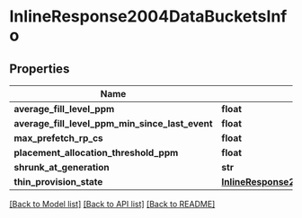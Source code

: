 # InlineResponse2004DataBucketsInfo

## Properties
Name | Type | Description | Notes
------------ | ------------- | ------------- | -------------
**average_fill_level_ppm** | **float** |  | [optional] 
**average_fill_level_ppm_min_since_last_event** | **float** |  | [optional] 
**max_prefetch_rp_cs** | **float** |  | [optional] 
**placement_allocation_threshold_ppm** | **float** |  | [optional] 
**shrunk_at_generation** | **str** |  | [optional] 
**thin_provision_state** | [**InlineResponse2004DataBucketsInfoThinProvisionState**](InlineResponse2004DataBucketsInfoThinProvisionState.md) |  | [optional] 

[[Back to Model list]](../README.md#documentation-for-models) [[Back to API list]](../README.md#documentation-for-api-endpoints) [[Back to README]](../README.md)

